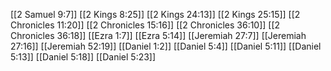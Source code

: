[[2 Samuel 9:7]]
[[2 Kings 8:25]]
[[2 Kings 24:13]]
[[2 Kings 25:15]]
[[2 Chronicles 11:20]]
[[2 Chronicles 15:16]]
[[2 Chronicles 36:10]]
[[2 Chronicles 36:18]]
[[Ezra 1:7]]
[[Ezra 5:14]]
[[Jeremiah 27:7]]
[[Jeremiah 27:16]]
[[Jeremiah 52:19]]
[[Daniel 1:2]]
[[Daniel 5:4]]
[[Daniel 5:11]]
[[Daniel 5:13]]
[[Daniel 5:18]]
[[Daniel 5:23]]
